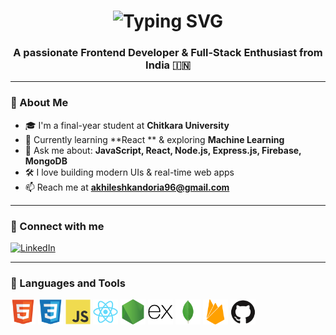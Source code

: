 <h1 align="center">
  <img src="https://readme-typing-svg.herokuapp.com?font=Fira+Code&size=24&pause=1000&color=F7F7F7&center=true&vCenter=true&width=435&lines=Hi+%F0%9F%91%8B%2C+I'm+Akhilesh+Kandoria;Frontend+Developer+from+India" alt="Typing SVG" />
</h1>

<h3 align="center">A passionate Frontend Developer & Full-Stack Enthusiast from India 🇮🇳</h3>

---

### 📌 About Me

- 🎓 I'm a final-year student at **Chitkara University**
- 🌱 Currently learning **React ** & exploring **Machine Learning**
- 💬 Ask me about: **JavaScript, React, Node.js, Express.js, Firebase, MongoDB**
- 🛠 I love building modern UIs & real-time web apps
- 📫 Reach me at **akhileshkandoria96@gmail.com**

---

### 🤝 Connect with me

[![LinkedIn](https://img.shields.io/badge/LinkedIn-blue?logo=linkedin&style=for-the-badge)](https://www.linkedin.com/in/akhilesh004/)

---

### 🚀 Languages and Tools

<p>
  <img src="https://raw.githubusercontent.com/devicons/devicon/master/icons/html5/html5-original.svg" width="40" />
  <img src="https://raw.githubusercontent.com/devicons/devicon/master/icons/css3/css3-original.svg" width="40" />
  <img src="https://raw.githubusercontent.com/devicons/devicon/master/icons/javascript/javascript-original.svg" width="40" />
  <img src="https://raw.githubusercontent.com/devicons/devicon/master/icons/react/react-original.svg" width="40" />
  <img src="https://raw.githubusercontent.com/devicons/devicon/master/icons/nodejs/nodejs-original.svg" width="40" />
  <img src="https://raw.githubusercontent.com/devicons/devicon/master/icons/express/express-original.svg" width="40" />
  <img src="https://raw.githubusercontent.com/devicons/devicon/master/icons/mongodb/mongodb-original.svg" width="40" />
  <img src="https://raw.githubusercontent.com/devicons/devicon/master/icons/firebase/firebase-plain.svg" width="40" />
  <img src="https://raw.githubusercontent.com/devicons/devicon/master/icons/github/github-original.svg" width="40" />
</p>
